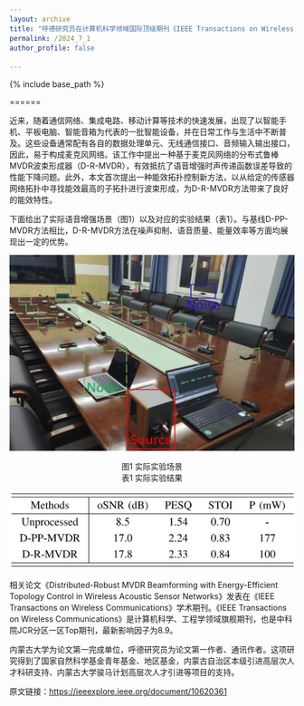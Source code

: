 ```yaml
---
layout: archive
title: "呼德研究员在计算机科学领域国际顶级期刊《IEEE Transactions on Wireless Communications》发表最新研究成果1篇"
permalink: /2024_7_1
author_profile: false

---
```


{% include base_path %}


======

近来，随着通信网络、集成电路、移动计算等技术的快速发展，出现了以智能手机、平板电脑、智能音箱为代表的一批智能设备，并在日常工作与生活中不断普及。这些设备通常配有各自的数据处理单元、无线通信接口、音频输入输出接口，因此，易于构成麦克风网络。该工作中提出一种基于麦克风网络的分布式鲁棒MVDR波束形成器（D-R-MVDR），有效抵抗了语音增强时声传递函数误差导致的性能下降问题。此外，本文首次提出一种能效拓扑控制新方法，以从给定的传感器网络拓扑中寻找能效最高的子拓扑进行波束形成，为D-R-MVDR方法带来了良好的能效特性。

下面给出了实际语音增强场景（图1）以及对应的实验结果（表1）。与基线D-PP-MVDR方法相比，D-R-MVDR方法在噪声抑制、语音质量、能量效率等方面均展现出一定的优势。

 
![图1](/images/2024_7_1.png)

<center>图1 实际实验场景</center>


<center>表1 实际实验结果</center>

![图2](/images/2024_7_3.png)


相关论文《Distributed-Robust MVDR Beamforming with Energy-Efficient Topology Control in Wireless Acoustic Sensor Networks》发表在《IEEE Transactions on Wireless Communications》学术期刊。《IEEE Transactions on Wireless Communications》是计算机科学、工程学领域旗舰期刊，也是中科院JCR分区一区Top期刊，最新影响因子为8.9。


内蒙古大学为论文第一完成单位，呼德研究员为论文第一作者、通讯作者。这项研究得到了国家自然科学基金青年基金、地区基金，内蒙古自治区本级引进高层次人才科研支持、内蒙古大学骏马计划高层次人才引进等项目的支持。


原文链接：https://ieeexplore.ieee.org/document/10620361
